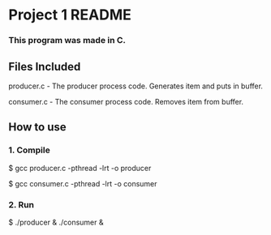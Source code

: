 # Project 1 README

### This program was made in C.

## Files Included

producer.c - The producer process code. Generates item and puts in buffer.

consumer.c - The consumer process code. Removes item from buffer.


## How to use

### 1. Compile

$ gcc producer.c -pthread -lrt -o producer

$ gcc consumer.c -pthread -lrt -o consumer


### 2. Run
$ ./producer & ./consumer &


